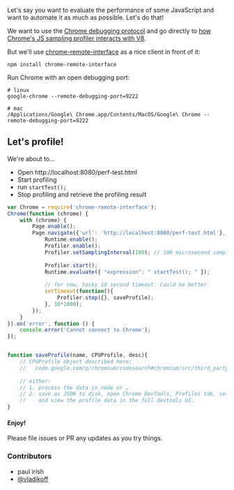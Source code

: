 Let's say you want to evaluate the performance of some JavaScript and want to automate it as much as possible. Let's do that!

We want to use the [Chrome debugging protocol](https://developer.chrome.com/devtools/docs/debugger-protocol) and go directly to [how Chrome's JS sampling profiler interacts with V8](https://code.google.com/p/chromium/codesearch#chromium/src/third_party/WebKit/Source/devtools/protocol.json&q=protocol.json%20%22domain%22:%20%22Profiler%22&sq=package:chromium&type=cs).

But we'll use [chrome-remote-interface](https://github.com/cyrus-and/chrome-remote-interface) as a nice client in front of it:

    npm install chrome-remote-interface
    
Run Chrome with an open debugging port:

    # linux
    google-chrome --remote-debugging-port=9222
   
    # mac
    /Applications/Google\ Chrome.app/Contents/MacOS/Google\ Chrome --remote-debugging-port=9222
   

## Let's profile!

We're about to…

* Open http://localhost:8080/perf-test.html
* Start profiling
* run `startTest();`
* Stop profiling and retrieve the profiling result

```js
var Chrome = require('chrome-remote-interface');
Chrome(function (chrome) {
    with (chrome) {
        Page.enable();
        Page.navigate({'url': 'http://localhost:8080/perf-test.html'}, function(){
            Runtime.enable();
            Profiler.enable();
            Profiler.setSamplingInterval(100); // 100 microsecond sampling resolution, (1000 is default)
            
            Profiler.start();
            Runtime.evaluate({ "expression": " startTest(); " });
            
            // for now, hacky 10 second timeout. Could be better.
            setTimeout(function(){
                Profiler.stop({}, saveProfile);
            }, 10*1000);
        });
    }
}).on('error', function () {
    console.error('Cannot connect to Chrome');
});


function saveProfile(name, CPUProfile, desc){
    // CPUProfile object described here:
    //   code.google.com/p/chromium/codesearch#chromium/src/third_party/WebKit/Source/devtools/protocol.json&q=protocol.json%20CPUProfileNode&sq=package:chromium&type=cs
    
    // either:
    // 1. process the data in node or …
    // 2. save as JSON to disk, open Chrome DevTools, Profiles tab, select CPU Profile radio button, click `load`
    //    and view the profile data in the full devtools UI.
}
```
#### Enjoy!

 Please file issues or PR any updates as you try things.

### Contributors
* paul irish
* [@vladikoff](http://github.com/vladikoff) 
